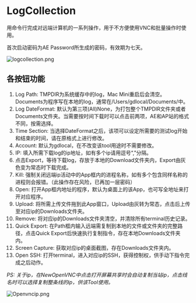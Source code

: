 # LogCollection


用命令行完成对远端计算机的一系列操作，用于不方便使用VNC和批量操作时使用。

首次启动密码为AE Password所生成的密码，有效期为七天。

![logcollection.png](http://www.zhangwu.tech/logcollection.png)

## 各按钮功能
1. Log Path: TMPDIR为系统缓存中的log，Mac Mini重启后会清空。Documents为程序写在本地的log，通常在/Users/gdlocal/Documents/中。
2. Log DateFormat: 默认为第三项(All)None，为打包整个TMPDIR文件夹或者Documents文件夹。当需要按时间下载时可以点击前两项，AE和AP站的格式不同，按需选择。
3. Time Section: 当选择DateFormat之后，该项可以设定所需要的测试log开始和结束的时间，请在原格式上进行修改。
4. Account: 默认为gdlocal，在不改变该tool用途时不需要修改。
5. IP: 填入所需下载log的ip地址，如有多个ip请用逗号“,”分隔。
6. 点击Export，等待下载log，存放于本地的Download文件夹内，Export由灰色变为常态时下载完成。
7. Kill: 强制关闭远端ip活动中的App框内的进程名称，如有多个包含同样名称的进程则会报错。（此操作存在风险，已再加一层密码）
8. Open: 打开App框内地址的程序，默认为桌面上的该App，也可写全地址来打开对应程序。
9. Upload: 将所需上传文件拖到此App窗口，Upload由灰转为常态，点击后上传至对应ip的Downloads文件夹。
10. Remove: 将对应ip的Downloads文件夹清空，并清除所有terminal历史记录。
11. Quick Export: 在Path框内输入远端需复制到本地的文件或文件夹的完整路径，点击Quick Export后快速执行复制指令，存在本地Downloads文件夹内。
12. Screen Capture: 获取对应ip的桌面截图，存在Downloads文件夹内。
13. Open SSH: 打开terminal，进入对应ip的SSH，获得控制权，供手动下指令完成之后动作。

*PS: 关于ip，在NewOpenVNC中点击打开屏幕共享时会自动复制当站ip，点击线名时可以选择复制整条线的ip，供该Tool使用。*

![Openvncip.png](http://www.zhangwu.tech/Openvncip.png)